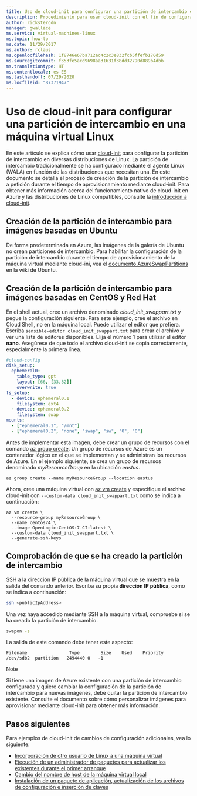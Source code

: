 ```yaml
---
title: Uso de cloud-init para configurar una partición de intercambio en una máquina virtual Linux
description: Procedimiento para usar cloud-init con el fin de configurar una partición de intercambio en una máquina virtual Linux con la CLI de Azure
author: rickstercdn
manager: gwallace
ms.service: virtual-machines-linux
ms.topic: how-to
ms.date: 11/29/2017
ms.author: rclaus
ms.openlocfilehash: 1f8746e67ba712ac4c2c3e832fcb5ffefb170d59
ms.sourcegitcommit: f353fe5acd9698aa31631f38dd32790d889b4dbb
ms.translationtype: HT
ms.contentlocale: es-ES
ms.lasthandoff: 07/29/2020
ms.locfileid: "87371947"
---
```

# <a name="use-cloud-init-to-configure-a-swap-partition-on-a-linux-vm"></a>Uso de cloud-init para configurar una partición de intercambio en una máquina virtual Linux
En este artículo se explica cómo usar [cloud-init](https://cloudinit.readthedocs.io) para configurar la partición de intercambio en diversas distribuciones de Linux. La partición de intercambio tradicionalmente se ha configurado mediante el agente Linux (WALA) en función de las distribuciones que necesitan una.  En este documento se detalla el proceso de creación de la partición de intercambio a petición durante el tiempo de aprovisionamiento mediante cloud-init.  Para obtener más información acerca del funcionamiento nativo de cloud-init en Azure y las distribuciones de Linux compatibles, consulte la [introducción a cloud-init](using-cloud-init.md).

## <a name="create-swap-partition-for-ubuntu-based-images"></a>Creación de la partición de intercambio para imágenes basadas en Ubuntu
De forma predeterminada en Azure, las imágenes de la galería de Ubuntu no crean particiones de intercambio. Para habilitar la configuración de la partición de intercambio durante el tiempo de aprovisionamiento de la máquina virtual mediante cloud-ini, vea el [documento AzureSwapPartitions](https://wiki.ubuntu.com/AzureSwapPartitions) en la wiki de Ubuntu.

## <a name="create-swap-partition-for-red-hat-and-centos-based-images"></a>Creación de la partición de intercambio para imágenes basadas en CentOS y Red Hat

En el shell actual, cree un archivo denominado *cloud_init_swappart.txt* y pegue la configuración siguiente. Para este ejemplo, cree el archivo en Cloud Shell, no en la máquina local. Puede utilizar el editor que prefiera. Escriba `sensible-editor cloud_init_swappart.txt` para crear el archivo y ver una lista de editores disponibles. Elija el número 1 para utilizar el editor **nano**. Asegúrese de que todo el archivo cloud-init se copia correctamente, especialmente la primera línea.  

```yaml
#cloud-config
disk_setup:
  ephemeral0:
    table_type: gpt
    layout: [66, [33,82]]
    overwrite: true
fs_setup:
  - device: ephemeral0.1
    filesystem: ext4
  - device: ephemeral0.2
    filesystem: swap
mounts:
  - ["ephemeral0.1", "/mnt"]
  - ["ephemeral0.2", "none", "swap", "sw", "0", "0"]
```

Antes de implementar esta imagen, debe crear un grupo de recursos con el comando [az group create](/cli/azure/group). Un grupo de recursos de Azure es un contenedor lógico en el que se implementan y se administran los recursos de Azure. En el ejemplo siguiente, se crea un grupo de recursos denominado *myResourceGroup* en la ubicación *eastus*.

```azurecli-interactive 
az group create --name myResourceGroup --location eastus
```

Ahora, cree una máquina virtual con [az vm create](/cli/azure/vm) y especifique el archivo cloud-init con `--custom-data cloud_init_swappart.txt` como se indica a continuación:

```azurecli-interactive 
az vm create \
  --resource-group myResourceGroup \
  --name centos74 \
  --image OpenLogic:CentOS:7-CI:latest \
  --custom-data cloud_init_swappart.txt \
  --generate-ssh-keys 
```

## <a name="verify-swap-partition-was-created"></a>Comprobación de que se ha creado la partición de intercambio
SSH a la dirección IP pública de la máquina virtual que se muestra en la salida del comando anterior. Escriba su propia **dirección IP pública**, como se indica a continuación:

```bash
ssh <publicIpAddress>
```

Una vez haya accedido mediante SSH a la máquina virtual, compruebe si se ha creado la partición de intercambio.

```bash
swapon -s
```

La salida de este comando debe tener este aspecto:

```text
Filename                Type        Size    Used    Priority
/dev/sdb2  partition   2494440 0   -1
```

> [!NOTE] 
> Si tiene una imagen de Azure existente con una partición de intercambio configurada y quiere cambiar la configuración de la partición de intercambio para nuevas imágenes, debe quitar la partición de intercambio existente. Consulte el documento sobre cómo personalizar imágenes para aprovisionar mediante cloud-init para obtener más información.

## <a name="next-steps"></a>Pasos siguientes
Para ejemplos de cloud-init de cambios de configuración adicionales, vea lo siguiente:
 
- [Incorporación de otro usuario de Linux a una máquina virtual](cloudinit-add-user.md)
- [Ejecución de un administrador de paquetes para actualizar los existentes durante el primer arranque](cloudinit-update-vm.md)
- [Cambio del nombre de host de la máquina virtual local](cloudinit-update-vm-hostname.md) 
- [Instalación de un paquete de aplicación, actualización de los archivos de configuración e inserción de claves](tutorial-automate-vm-deployment.md)

